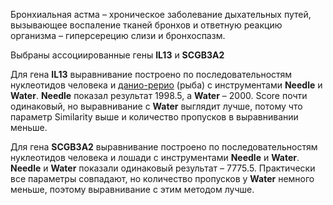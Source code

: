 Бронхиальная астма – хроническое заболевание дыхательных путей, вызывающее воспаление тканей бронхов и ответную реакцию организма – гиперсерецию слизи и бронхоспазм.

Выбраны ассоциированные гены **IL13** и **SCGB3A2**

Для гена **IL13** выравнивание построено по последовательностям нуклеотидов человека и [данио-рерио](https://en.wikipedia.org/wiki/Zebrafish) (рыба) с инструментами **Needle** и **Water**.
**Needle** показал результат 1998.5, а **Water** – 2000.
Score почти одинаковый, но выравнивание с **Water** выглядит лучше, потому что параметр Similarity выше и количество пропусков в выравнивании меньше.

Для гена **SCGB3A2** выравнивание построено по последовательностям нуклеотидов человека и лошади с инструментами **Needle** и **Water**.
**Needle** и **Water** показали одинаковый результат – 7775.5. Практически все параметры совпадают, но количество пропусков у **Water** немного меньше, поэтому выравнивание с этим методом лучше.
